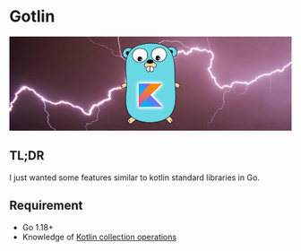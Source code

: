 # Gotlin

![gotlin](misc/gotlin.jpg)

## TL;DR

I just wanted some features similar to kotlin standard libraries in Go.

## Requirement

- Go 1.18+
- Knowledge of [Kotlin collection operations](https://kotlinlang.org/docs/collection-operations.html)